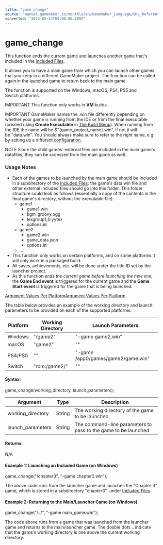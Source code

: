 ```yaml
---
title: "game_change"
source: "manual.gamemaker.io/monthly/en/GameMaker_Language/GML_Reference/General_Game_Control/game_change.htm"
converted: "2025-09-14T04:00:00.189Z"
---
```


# game\_change

This function ends the current game and launches another game that's included in the [Included Files](../../../../../../Settings/Included_Files.md).

It allows you to have a main game from which you can launch other games that you keep in a different GameMaker project. The function can be called again in the launched game to return back to the main game.

The function is supported on the Windows, macOS, PS4, PS5 and Switch platforms.

IMPORTANT This function only works in **VM** builds.

IMPORTANT GameMaker names the .win file differently depending on whether your game is running from the IDE or from the final executable (created using **Create Executable** in [The Build Menu](../../../../../../IDE_Navigation/Menus/The_Build_Menu.md)). When running from the IDE the name will be $"{game\_project\_name}.win", if not it will be "data.win". You should always make sure to refer to the right name, e.g. by setting up a different [configuration](../../../../../../Settings/Configurations.md).

NOTE Since the child games' external files are included in the main game's datafiles, they can be accessed from the main game as well.

### Usage Notes

-   Each of the games to be launched by the main game should be included in a subdirectory of the [Included Files](../../../../../../Settings/Included_Files.md): the game's data.win file and other external included files should go into this folder. This folder structure could look as follows (essentially a copy of the contents in the final game's directory, without the executable file):
    -   game1
        -   game1.win
        -   bgm\_groovy.ogg
        -   texgroup1\_0.yytex
        -   options.ini
    -   game2
        -   game2.win
        -   game\_data.json
        -   options.ini
    -   ...
-   This function only works on certain platforms, and on some platforms it will only work in a packaged build.
-   All saves, achievements, etc. will be done under the title ID set by the launcher project.
-   As this function _ends the current game before launching the new one_, the **Game End event** is triggered for the current game and the **Game Start event** is triggered for the game that is being launched.

[Argument Values Per PlatformArgument Values Per Platform](game_change.htm#)

The table below provides an example of the working directory and launch parameters to be provided on each of the supported platforms:

| Platform | Working Directory | Launch Parameters |
| --- | --- | --- |
| Windows | "/game2" | "-game game2.win" |
| macOS | "game2" | "" |
| PS4/PS5 | "" | "-game /app0/games/game2/game.win" |
| Switch | "rom:/game2/" | "" |

#### Syntax:

game\_change(working\_directory, launch\_parameters);

| Argument | Type | Description |
| --- | --- | --- |
| working_directory | String | The working directory of the game to be launched |
| launch_parameters | String | The command-line parameters to pass to the game to be launched |

#### Returns:

N/A

#### Example 1: Launching an Included Game (on Windows)

game\_change("/chapter3", "-game chapter3.win");

The above code runs from the launcher game and launches the "Chapter 3" game, which is stored in a subdirectory "chapter3"  under [Included Files](../../../../../../Settings/Included_Files.md).

#### Example 2: Returning to the Main/Launcher Game (on Windows)

game\_change("/../", "-game main\_game.win");

The code above runs from a game that was launched from the launcher game and returns to the main/launcher game. The double dots .. indicate that the game's working directory is one above the current working directory.